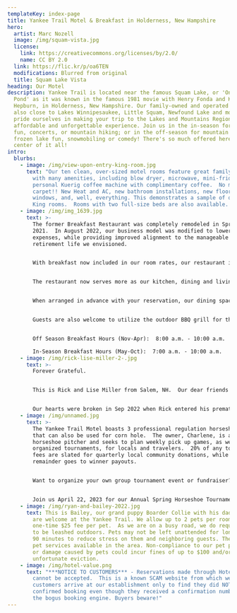 ```yaml
---
templateKey: index-page
title: Yankee Trail Motel & Breakfast in Holderness, New Hampshire
hero:
  artist: Marc Nozell
  image: /img/squam-vista.jpg
  license:
    link: https://creativecommons.org/licenses/by/2.0/
    name: CC BY 2.0
  link: https://flic.kr/p/oa6TEN
  modifications: Blurred from original
  title: Squam Lake Vista
heading: Our Motel
description: Yankee Trail is located near the famous Squam Lake, or 'On Golden
  Pond' as it was known in the famous 1981 movie with Henry Fonda and Katharine
  Hepburn, in Holderness, New Hampshire. Our family-owned and operated motel is
  also close to Lakes Winnipesaukee, Little Squam, Newfound Lake and more. We
  pride ourselves in making your trip to the Lakes and Mountains Region an
  affordable and unforgettable experience. Join us in the in-season for lake
  fun, concerts, or mountain hiking; or in the off-season for mountain snow,
  frozen lake fun, snowmobiling or comedy! There's so much offered here in the
  center of it all!
intro:
  blurbs:
    - image: /img/view-upon-entry-king-room.jpg
      text: "Our ten clean, over-sized motel rooms feature great family accommodations
        with many amenities, including blow dryer, microwave, mini-fridge, and
        personal Kuerig coffee machine with complimentary coffee.  No more
        carpet!! New Heat and AC, new bathroom installations, new floors, doors,
        windows, and, well, everything. This demonstrates a sample of one of our
        King rooms.  Rooms with two full-size beds are also available.  "
    - image: /img/img_1639.jpg
      text: >-
        The former Breakfast Restaurant was completely remodeled in Spring
        2021.  In August 2022, our business model was modified to lower
        expenses, while providing improved alignment to the manageable
        retirement life we envisioned. 


        With breakfast now included in our room rates, our restaurant is dedicated to serving our motel guests only.  Our guests get to experience that Bed & Breakfast vibe with the luxury of enjoying their own private space, separate from the owners.  


        The restaurant now serves more as our kitchen, dining and living space where we invite our guests to join us for breakfast appetizers while we make your breakfast to order.  We have no menu.  We primarily cook your basic American breakfast options to order or provide homemade specials. 


        When arranged in advance with your reservation, our dining space is available to group guests as a common area for gathering in hot, cold, or inclement weather.  Catered BBQ or alternate Dinner options are available upon request for guests arriving in groups.


        Guests are also welcome to utilize the outdoor BBQ grill for their own use, should you choose to have dinner at 'home'.


        Off Season Breakfast Hours (Nov-Apr):  8:00 a.m. - 10:00 a.m.

        In-Season Breakfast Hours (May-Oct):  7:00 a.m. - 10:00 a.m.
    - image: /img/rick-lise-miller-2-.jpg
      text: >-
        Forever Grateful. 


        This is Rick and Lise Miller from Salem, NH.  Our dear friends who graciously helped get us started - be it tearing down walls, sewing curtains, painting, prepping the restaurant, baking  homemade muffins, painting, serving the omelets and home fries with bacon/sausage, (did I mention painting?), splitting firewood, building campfires, serving crockpot dinners - there was no job too small.  


        Our hearts were broken in Sep 2022 when Rick entered his premature eternal rest.  We remain forever grateful to Lise and Rick for their friendship, support, and for the elbow grease and restaurant expertise they gave us to get started. We are honored to consider their family as our extended family.
    - image: /img/unnamed.jpg
      text: >-
        The Yankee Trail Motel boasts 3 professional regulation horseshoe pits
        that can also be used for corn hole.  The owner, Charlene, is an avid
        horseshoe pitcher and seeks to plan weekly pick up games, as well as
        organized tournaments, for locals and travelers.  20% of any tournament
        fees are slated for quarterly local community donations, while the
        remainder goes to winner payouts.  


        Want to organize your own group tournament event or fundraiser?  Contact Charlene on her personal mobile at 508-717-4777.


        Join us April 22, 2023 for our Annual Spring Horseshoe Tournament.  Locals welcomed and encouraged!
    - image: /img/ryan-and-bailey-2022.jpg
      text: This is Bailey, our grand puppy Boarder Collie with his dad, Ryan. Pets
        are welcome at the Yankee Trail. We allow up to 2 pets per room for a
        one-time $25 fee per pet.  As we are on a busy road, we do require pets
        to be leashed outdoors. Pets may not be left unattended for longer than
        90 minutes to reduce stress on them and neighboring guests. There are
        pet services available in the area. Non-compliance to our pet policies
        or damage caused by pets could incur fines of up to $100 and/or
        unfortunate eviction.
    - image: /img/hotel-value.png
      text: "***NOTICE TO CUSTOMERS*** - Reservations made through HotelValue.com
        cannot be accepted.  This is a known SCAM website from which we have had
        customers arrive at our establishment only to find they did NOT have a
        confirmed booking even though they received a confirmation number from
        the bogus booking engine. Buyers beware!"
---
```

